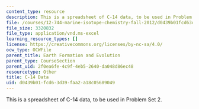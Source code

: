 ```yaml
---
content_type: resource
description: This is a spreadsheet of C-14 data, to be used in Problem Set 2.
file: /courses/12-744-marine-isotope-chemistry-fall-2012/d0439b01fcd63d39faa2a18c05689049_14C_Production.xls
file_size: 3320832
file_type: application/vnd.ms-excel
learning_resource_types: []
license: https://creativecommons.org/licenses/by-nc-sa/4.0/
ocw_type: OCWFile
parent_title: Earth Formation and Evolution
parent_type: CourseSection
parent_uid: 2f0ea6fe-4c9f-4eb5-2640-da048d86ec48
resourcetype: Other
title: C-14 Data
uid: d0439b01-fcd6-3d39-faa2-a18c05689049
---
```

This is a spreadsheet of C-14 data, to be used in Problem Set 2.